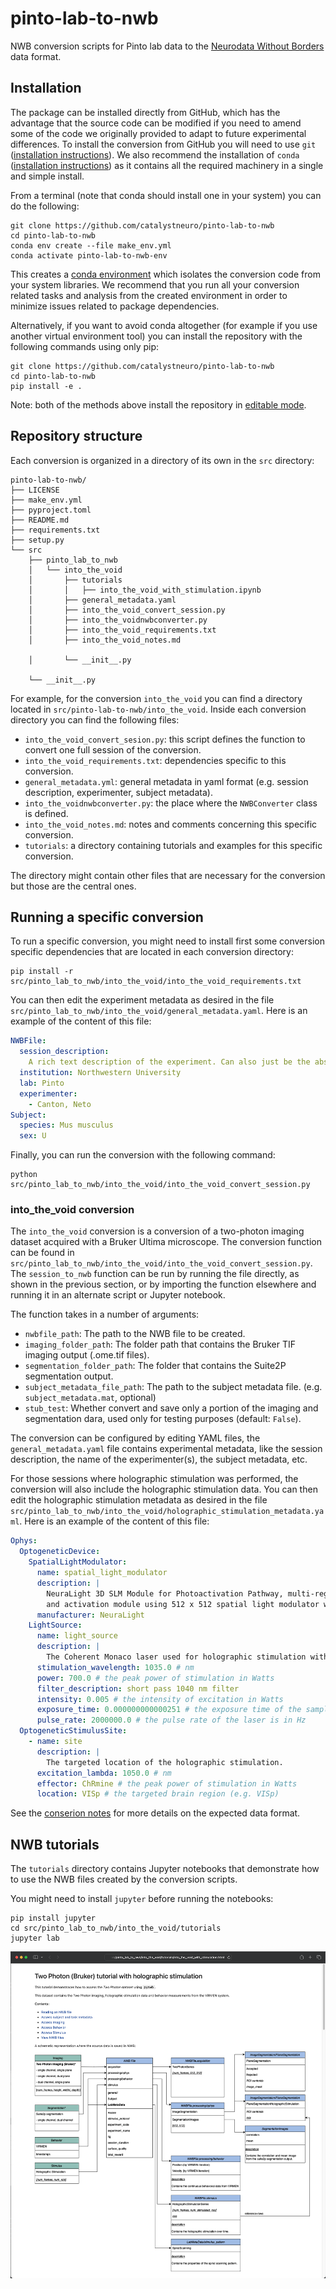 # pinto-lab-to-nwb
NWB conversion scripts for Pinto lab data to the [Neurodata Without Borders](https://nwb-overview.readthedocs.io/) data format.

## Installation

The package can be installed directly from GitHub, which has the advantage that the source code can be modified if you need to amend some of the code we originally provided to adapt to future experimental differences.
To install the conversion from GitHub you will need to use `git` ([installation instructions](https://github.com/git-guides/install-git)). We also recommend the installation of `conda` ([installation instructions](https://docs.conda.io/en/latest/miniconda.html)) as it contains
all the required machinery in a single and simple install.

From a terminal (note that conda should install one in your system) you can do the following:

```
git clone https://github.com/catalystneuro/pinto-lab-to-nwb
cd pinto-lab-to-nwb
conda env create --file make_env.yml
conda activate pinto-lab-to-nwb-env
```

This creates a [conda environment](https://docs.conda.io/projects/conda/en/latest/user-guide/concepts/environments.html) which isolates the conversion code from your system libraries.
We recommend that you run all your conversion related tasks and analysis from the created environment in order to minimize issues related to package dependencies.

Alternatively, if you want to avoid conda altogether (for example if you use another virtual environment tool)
you can install the repository with the following commands using only pip:

```
git clone https://github.com/catalystneuro/pinto-lab-to-nwb
cd pinto-lab-to-nwb
pip install -e .
```

Note: both of the methods above install the repository in [editable mode](https://pip.pypa.io/en/stable/cli/pip_install/#editable-installs).

## Repository structure
Each conversion is organized in a directory of its own in the `src` directory:

    pinto-lab-to-nwb/
    ├── LICENSE
    ├── make_env.yml
    ├── pyproject.toml
    ├── README.md
    ├── requirements.txt
    ├── setup.py
    └── src
        ├── pinto_lab_to_nwb
        │   └── into_the_void
        │       ├── tutorials
        │       │   ├── into_the_void_with_stimulation.ipynb
        │       ├── general_metadata.yaml
        │       ├── into_the_void_convert_session.py
        │       ├── into_the_voidnwbconverter.py
        │       ├── into_the_void_requirements.txt
        │       ├── into_the_void_notes.md

        │       └── __init__.py

        └── __init__.py

 For example, for the conversion `into_the_void` you can find a directory located in `src/pinto-lab-to-nwb/into_the_void`. Inside each conversion directory you can find the following files:

* `into_the_void_convert_sesion.py`: this script defines the function to convert one full session of the conversion.
* `into_the_void_requirements.txt`: dependencies specific to this conversion.
* `general_metadata.yml`: general metadata in yaml format (e.g. session description, experimenter, subject metadata).
* `into_the_voidnwbconverter.py`: the place where the `NWBConverter` class is defined.
* `into_the_void_notes.md`: notes and comments concerning this specific conversion.
* `tutorials`: a directory containing tutorials and examples for this specific conversion.

The directory might contain other files that are necessary for the conversion but those are the central ones.

## Running a specific conversion

To run a specific conversion, you might need to install first some conversion specific dependencies that are located in each conversion directory:
```
pip install -r src/pinto_lab_to_nwb/into_the_void/into_the_void_requirements.txt
```

You can then edit the experiment metadata as desired in the file `src/pinto_lab_to_nwb/into_the_void/general_metadata.yaml`.
Here is an example of the content of this file:
```yaml
NWBFile:
  session_description:
    A rich text description of the experiment. Can also just be the abstract of the publication.
  institution: Northwestern University
  lab: Pinto
  experimenter:
    - Canton, Neto
Subject:
  species: Mus musculus
  sex: U
```

Finally, you can run the conversion with the following command:

```
python src/pinto_lab_to_nwb/into_the_void/into_the_void_convert_session.py
```

### into_the_void conversion

The `into_the_void` conversion is a conversion of a two-photon imaging dataset acquired with a Bruker Ultima microscope.
The conversion function can be found in `src/pinto_lab_to_nwb/into_the_void/into_the_void_convert_session.py`.
The `session_to_nwb` function can be run by running the file directly, as shown in the previous section, or
by importing the function elsewhere and running it in an alternate script or Jupyter notebook.

The function takes in a number of arguments:
* `nwbfile_path`: The path to the NWB file to be created.
* `imaging_folder_path`: The folder path that contains the Bruker TIF imaging output (.ome.tif files).
* `segmentation_folder_path`: The folder that contains the Suite2P segmentation output.
* `subject_metadata_file_path`: The path to the subject metadata file. (e.g. `subject_metadata.mat`, optional)
* `stub_test`: Whether convert and save only a portion of the imaging and segmentation dara, used only for testing purposes (default: `False`).

The conversion can be configured by editing YAML files, the `general_metadata.yaml` file contains experimental metadata,
like the session description, the name of the experimenter(s), the subject metadata, etc.

For those sessions where holographic stimulation was performed, the conversion will also include the holographic stimulation data.
You can then edit the holographic stimulation metadata as desired in the file `src/pinto_lab_to_nwb/into_the_void/holographic_stimulation_metadata.yaml`.
Here is an example of the content of this file:
```yaml
Ophys:
  OptogeneticDevice:
    SpatialLightModulator:
      name: spatial_light_modulator
      description: |
        NeuraLight 3D SLM Module for Photoactivation Pathway, multi-region, holographic stimulation
        and activation module using 512 x 512 spatial light modulator with Overdrive technology.
      manufacturer: NeuraLight
    LightSource:
      name: light_source
      description: |
        The Coherent Monaco laser used for holographic stimulation with 251 fs pulse width and 2 MHz pulse rate.
      stimulation_wavelength: 1035.0 # nm
      power: 700.0 # the peak power of stimulation in Watts
      filter_description: short pass 1040 nm filter
      intensity: 0.005 # the intensity of excitation in Watts
      exposure_time: 0.000000000000251 # the exposure time of the sample in seconds
      pulse_rate: 2000000.0 # the pulse rate of the laser is in Hz
  OptogeneticStimulusSite:
    - name: site
      description: |
        The targeted location of the holographic stimulation.
      excitation_lambda: 1050.0 # nm
      effector: ChRmine # the peak power of stimulation in Watts
      location: VISp # the targeted brain region (e.g. VISp)
```
See the [conserion notes](src/pinto_lab_to_nwb/into_the_void/into_the_void_notes.md) for more details on the expected data format.

## NWB tutorials

The `tutorials` directory contains Jupyter notebooks that demonstrate how to use the NWB files created by the conversion scripts.

You might need to install `jupyter` before running the notebooks:

```
pip install jupyter
cd src/pinto_lab_to_nwb/into_the_void/tutorials
jupyter lab
```
![tutorial header](src/pinto_lab_to_nwb/into_the_void/tutorials/tutorial_header.png)
